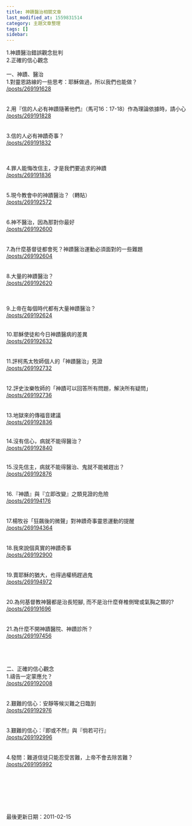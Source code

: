 ```yaml
---
title: 神蹟醫治相關文章
last_modified_at: 1559831514
category: 主題文章整理
tags: []
sidebar: 
---
```


<p>1.神蹟醫治錯誤觀念批判<br/>
2.正確的信心觀念<!--more--><br/>
<br/>
一、神蹟、醫治<br/>
1.對靈恩路線的一些思考：耶穌做過，所以我們也能做？<br/>
<a href="/posts/269191628">/posts/269191628</a><br/>
<br/>
<br/>
2.用『信的人必有神蹟隨著他們』（馬可16：17-18）作為理論依據時，請小心<br/>
<a href="/posts/269191828">/posts/269191828</a><br/>
<br/>
<br/>
3.信的人必有神蹟奇事？<br/>
<a href="/posts/269191832">/posts/269191832</a></p>
<p><br/>
<br/>
4.罪人能悔改信主，才是我們要追求的神蹟<br/>
<a href="/posts/269191836">/posts/269191836</a><br/>
<br/>
<br/>
5.現今教會中的神蹟醫治？（轉貼）<br/>
<a href="/posts/269192572">/posts/269192572</a><br/>
<br/>
<br/>
6.神不醫治，因為那對你最好<br/>
<a href="/posts/269192600">/posts/269192600</a><br/>
<br/>
<br/>
7.為什麼基督徒都會死？神蹟醫治運動必須面對的一些難題<br/>
<a href="/posts/269192604">/posts/269192604</a><br/>
<br/>
<br/>
8.大量的神蹟醫治？<br/>
<a href="/posts/269192620">/posts/269192620</a></p>
<p><br/>
<br/>
9.上帝在每個時代都有大量神蹟醫治？<br/>
<a href="/posts/269192624">/posts/269192624</a></p>
<p><br/>
10.耶穌使徒和今日神蹟醫病的差異<br/>
<a href="/posts/269192632">/posts/269192632</a><br/>
<br/>
<br/>
11.評柯馬太牧師個人的「神蹟醫治」見證<br/>
<a href="/posts/269192732">/posts/269192732</a><br/>
<br/>
<br/>
12.評史汝樂牧師的「神蹟可以回答所有問題，解決所有疑問」<br/>
<a href="/posts/269192736">/posts/269192736</a><br/>
<br/>
<br/>
13.地獄來的傳福音建議<br/>
<a href="/posts/269192836">/posts/269192836</a><br/>
 </p>
<p>14.沒有信心，病就不能得醫治？<br/>
<a href="/posts/269192840">/posts/269192840</a><br/>
 </p>
<p>15.沒先信主，病就不能得醫治、鬼就不能被趕出？<br/>
<a href="/posts/269192876">/posts/269192876</a><br/>
<br/>
<br/>
16.『神蹟』與『立即改變』之類見證的危險<br/>
<a href="/posts/269194176">/posts/269194176</a><br/>
<br/>
<br/>
17.楊牧谷「狂飆後的微聲」對神蹟奇事靈恩運動的提醒<br/>
<a href="/posts/269194364">/posts/269194364</a><br/>
<br/>
<br/>
18.我來說個真實的神蹟奇事<br/>
<a href="/posts/269192900">/posts/269192900</a><br/>
<br/>
<br/>
19.賣耶穌的猶大，也得過權柄趕過鬼<br/>
<a href="/posts/269194972">/posts/269194972</a><br/>
<br/>
<br/>
20.為何基督教神醫都是治長短腳, 而不是治什麼脊椎側彎或氣胸之類的?<br/>
<a href="/posts/269191696">/posts/269191696</a><br/>
<br/>
<br/>
21.為什麼不開神蹟醫院、神蹟診所？<br/>
<a href="/posts/269197456">/posts/269197456</a><br/>
<br/>
<br/>
<br/>
<br/>
二、正確的信心觀念<br/>
1.禱告一定蒙應允？<br/>
<a href="/posts/269192008">/posts/269192008</a><br/>
<br/>
<br/>
2.艱難的信心：安靜等候災難之日臨到<br/>
<a href="/posts/269192976">/posts/269192976</a><br/>
<br/>
<br/>
3.艱難的信心：『即或不然』與『倘若可行』<br/>
<a href="/posts/269192996">/posts/269192996</a><br/>
<br/>
<br/>
4.發問：難道信徒只能忍受苦難，上帝不會去除苦難？<br/>
<a href="/posts/269195992">/posts/269195992</a><br/>
<br/>
<br/>
<br/>
<br/>
<br/>
<br/>
<br/>
最後更新日期：2011-02-15</p>
